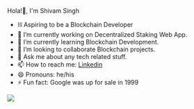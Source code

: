 Hola!👋, I'm Shivam Singh
     

- ⛓ Aspiring to be a Blockchain Developer
- 🔭 I’m currently working on Decentralized Staking Web App.
- 🌱 I’m currently learning Blockchain Development.
- 👯 I’m looking to collaborate Blockchain projects.
- 💬 Ask me about any tech related stuff.
- 📫 How to reach me: [Linkedin](https://www.linkedin.com/in/shivam-singh-11b247196/)
- 😄 Pronouns: he/his
- ⚡ Fun fact: Google was up for sale in 1999
 
 <img src="https://github-readme-stats.vercel.app/api?username=shivammsingh&&show_icons=true&title_color=ffffff&icon_color=bb2acf&text_color=daf7dc&bg_color=191919">
